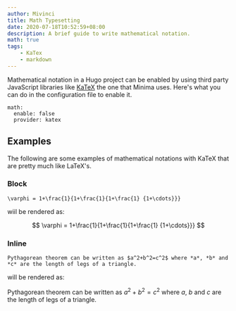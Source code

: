 ```yaml
---
author: Mivinci
title: Math Typesetting
date: 2020-07-18T10:52:59+08:00
description: A brief guide to write mathematical notation.
math: true
tags: 
    - KaTex
    - markdown
---
```


Mathematical notation in a Hugo project can be enabled by using third party JavaScript libraries like [KaTeX](https://katex.org) the one that Minima uses. Here's what you can do in the configuration file to enable it.

```
math:
  enable: false
  provider: katex
```

## Examples

The following are some examples of mathematical notations with KaTeX that are pretty much like LaTeX's.

### Block

```
\varphi = 1+\frac{1}{1+\frac{1}{1+\frac{1} {1+\cdots}}} 
```

wiil be rendered as:

$$
\varphi = 1+\frac{1}{1+\frac{1}{1+\frac{1} {1+\cdots}}} 
$$

### Inline

```
Pythagorean theorem can be written as $a^2+b^2=c^2$ where *a*, *b* and *c* are the length of legs of a triangle.
```

will be rendered as:

Pythagorean theorem can be written as $a^2+b^2=c^2$ where *a*, *b* and *c* are the length of legs of a triangle.
